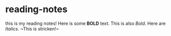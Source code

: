 # reading-notes
 
this is my reading notes! Here is some **BOLD** text. This is also _Bold_. Here are *Italics*. ~This is stricken!~
